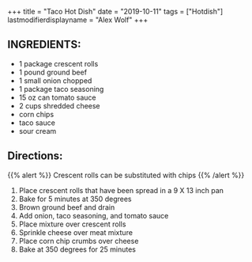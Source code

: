 +++
title = "Taco Hot Dish"
date = "2019-10-11"
tags = ["Hotdish"]
lastmodifierdisplayname = "Alex Wolf"
+++

## INGREDIENTS:

* 1 package crescent rolls
* 1 pound ground beef
* 1 small onion chopped
* 1 package taco seasoning
* 15 oz can tomato sauce
* 2 cups shredded cheese
* corn chips
* taco sauce
* sour cream

## Directions:

{{% alert %}}
Crescent rolls can be substituted with chips
{{% /alert %}}

1. Place crescent rolls that have been spread in a 9 X 13 inch pan
2. Bake for 5 minutes at 350 degrees
3. Brown ground beef and drain
4. Add onion, taco seasoning, and tomato sauce
5. Place mixture over crescent rolls
6. Sprinkle cheese over meat mixture
7. Place corn chip crumbs over cheese
8. Bake at 350 degrees for 25 minutes

